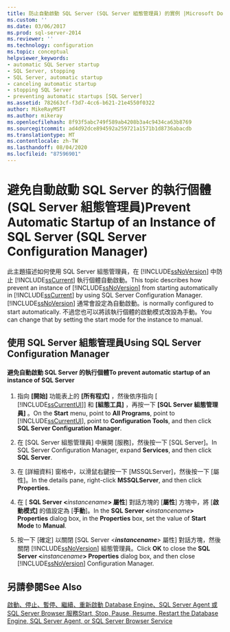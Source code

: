 ```yaml
---
title: 防止自動啟動 SQL Server (SQL Server 組態管理員) 的實例 |Microsoft Docs
ms.custom: ''
ms.date: 03/06/2017
ms.prod: sql-server-2014
ms.reviewer: ''
ms.technology: configuration
ms.topic: conceptual
helpviewer_keywords:
- automatic SQL Server startup
- SQL Server, stopping
- SQL Server, automatic startup
- canceling automatic startup
- stopping SQL Server
- preventing automatic startups [SQL Server]
ms.assetid: 782663cf-f3d7-4cc6-b621-21e4550f0322
author: MikeRayMSFT
ms.author: mikeray
ms.openlocfilehash: 8f93f5abc749f589ab4208b3a4c9434ca63b8769
ms.sourcegitcommit: ad4d92dce894592a259721a1571b1d8736abacdb
ms.translationtype: MT
ms.contentlocale: zh-TW
ms.lasthandoff: 08/04/2020
ms.locfileid: "87596901"
---
```

# <a name="prevent-automatic-startup-of-an-instance-of-sql-server-sql-server-configuration-manager"></a><span data-ttu-id="6b3dd-102">避免自動啟動 SQL Server 的執行個體 (SQL Server 組態管理員)</span><span class="sxs-lookup"><span data-stu-id="6b3dd-102">Prevent Automatic Startup of an Instance of SQL Server (SQL Server Configuration Manager)</span></span>
  <span data-ttu-id="6b3dd-103">此主題描述如何使用 SQL Server 組態管理員，在 [!INCLUDE[ssNoVersion](../../includes/ssnoversion-md.md)] 中防止 [!INCLUDE[ssCurrent](../../includes/sscurrent-md.md)] 執行個體自動啟動。</span><span class="sxs-lookup"><span data-stu-id="6b3dd-103">This topic describes how prevent an instance of [!INCLUDE[ssNoVersion](../../includes/ssnoversion-md.md)] from starting automatically in [!INCLUDE[ssCurrent](../../includes/sscurrent-md.md)] by using SQL Server Configuration Manager.</span></span> [!INCLUDE[ssNoVersion](../../includes/ssnoversion-md.md)] <span data-ttu-id="6b3dd-104">通常會設定為自動啟動。</span><span class="sxs-lookup"><span data-stu-id="6b3dd-104">is normally configured to start automatically.</span></span> <span data-ttu-id="6b3dd-105">不過您也可以將該執行個體的啟動模式改設為手動。</span><span class="sxs-lookup"><span data-stu-id="6b3dd-105">You can change that by setting the start mode for the instance to manual.</span></span>  
  
##  <a name="using-sql-server-configuration-manager"></a><a name="SSMSProcedure"></a> <span data-ttu-id="6b3dd-106">使用 SQL Server 組態管理員</span><span class="sxs-lookup"><span data-stu-id="6b3dd-106">Using SQL Server Configuration Manager</span></span>  
  
#### <a name="to-prevent-automatic-startup-of-an-instance-of-sql-server"></a><span data-ttu-id="6b3dd-107">避免自動啟動 SQL Server 的執行個體</span><span class="sxs-lookup"><span data-stu-id="6b3dd-107">To prevent automatic startup of an instance of SQL Server</span></span>  
  
1.  <span data-ttu-id="6b3dd-108">指向 **[開始]** 功能表上的 **[所有程式]** ，然後依序指向 [ [!INCLUDE[ssCurrentUI](../../includes/sscurrentui-md.md)]] 和 **[組態工具]** ，再按一下 **[SQL Server 組態管理員]** 。</span><span class="sxs-lookup"><span data-stu-id="6b3dd-108">On the **Start** menu, point to **All Programs**, point to [!INCLUDE[ssCurrentUI](../../includes/sscurrentui-md.md)], point to **Configuration Tools**, and then click **SQL Server Configuration Manager**.</span></span>  
  
2.  <span data-ttu-id="6b3dd-109">在 [SQL Server 組態管理員] 中展開 [服務]，然後按一下 [SQL Server]。</span><span class="sxs-lookup"><span data-stu-id="6b3dd-109">In SQL Server Configuration Manager, expand **Services**, and then click **SQL Server**.</span></span>  
  
3.  <span data-ttu-id="6b3dd-110">在 [詳細資料] 窗格中，以滑鼠右鍵按一下 [MSSQLServer]，然後按一下 [屬性]。</span><span class="sxs-lookup"><span data-stu-id="6b3dd-110">In the details pane, right-click **MSSQLServer**, and then click **Properties.**</span></span>  
  
4.  <span data-ttu-id="6b3dd-111">在 [ **SQL Server \<**_instancename_**> 屬性**] 對話方塊的 [**屬性**] 方塊中，將 [**啟動模式]** 的值設定為 [**手動**]。</span><span class="sxs-lookup"><span data-stu-id="6b3dd-111">In the **SQL Server \<**_instancename_**> Properties** dialog box, in the **Properties** box, set the value of **Start Mode** to **Manual**.</span></span>  
  
5.  <span data-ttu-id="6b3dd-112">按一下 [確定] 以關閉 [SQL Server \<**_instancename_**> 屬性] 對話方塊，然後關閉 [!INCLUDE[ssNoVersion](../../includes/ssnoversion-md.md)] 組態管理員。</span><span class="sxs-lookup"><span data-stu-id="6b3dd-112">Click **OK** to close the **SQL Server \<**_instancename_**> Properties** dialog box, and then close [!INCLUDE[ssNoVersion](../../includes/ssnoversion-md.md)] Configuration Manager.</span></span>  
  
## <a name="see-also"></a><span data-ttu-id="6b3dd-113">另請參閱</span><span class="sxs-lookup"><span data-stu-id="6b3dd-113">See Also</span></span>  
 [<span data-ttu-id="6b3dd-114">啟動、停止、暫停、繼續、重新啟動 Database Engine、SQL Server Agent 或 SQL Server Browser 服務</span><span class="sxs-lookup"><span data-stu-id="6b3dd-114">Start, Stop, Pause, Resume, Restart the Database Engine, SQL Server Agent, or SQL Server Browser Service</span></span>](start-stop-pause-resume-restart-sql-server-services.md)  
  
  
